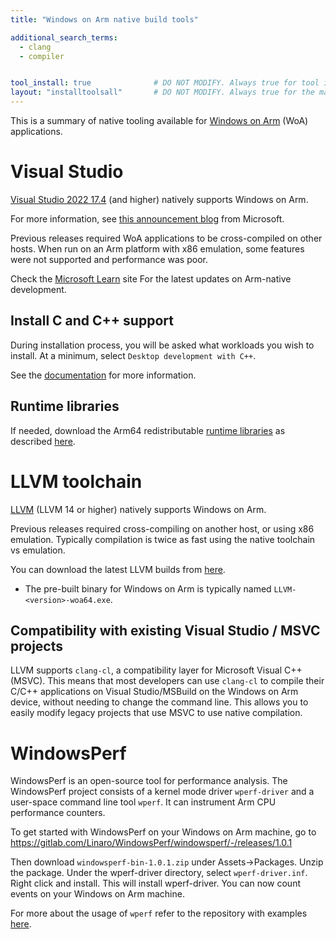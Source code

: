 ```yaml
---
title: "Windows on Arm native build tools"

additional_search_terms:
  - clang
  - compiler


tool_install: true              # DO NOT MODIFY. Always true for tool installs
layout: "installtoolsall"       # DO NOT MODIFY. Always true for the main page of tool installs
---
```

This is a summary of native tooling available for [Windows on Arm](https://learn.microsoft.com/en-us/windows/arm/overview) (WoA) applications.

# Visual Studio

[Visual Studio 2022 17.4](https://learn.microsoft.com/en-us/visualstudio/install/visual-studio-on-arm-devices) (and higher) natively supports Windows on Arm.

For more information, see [this announcement blog](https://devblogs.microsoft.com/visualstudio/arm64-visual-studio-is-officially-here/) from Microsoft.

Previous releases required WoA applications to be cross-compiled on other hosts. When run on an Arm platform with x86 emulation, some features were not supported and performance was poor.

Check the [Microsoft Learn](https://learn.microsoft.com/en-us/windows/arm/overview) site For the latest updates on Arm-native development.

## Install C and C++ support

During installation process, you will be asked what workloads you wish to install. At a minimum, select `Desktop development with C++`.

See the [documentation](https://learn.microsoft.com/en-us/cpp/build/vscpp-step-0-installation) for more information.

## Runtime libraries

If needed, download the Arm64 redistributable [runtime libraries](https://aka.ms/vs/17/release/vc_redist.arm64.exe) as described [here](https://learn.microsoft.com/en-US/cpp/windows/latest-supported-vc-redist).

# LLVM toolchain

[LLVM](https://llvm.org/) (LLVM 14 or higher) natively supports Windows on Arm.

Previous releases required cross-compiling on another host, or using x86 emulation. Typically compilation is twice as fast using the native toolchain vs emulation.

You can download the latest LLVM builds from [here](https://releases.llvm.org/download.html).
  - The pre-built binary for Windows on Arm is typically named `LLVM-<version>-woa64.exe`.

## Compatibility with existing Visual Studio / MSVC projects

LLVM supports `clang-cl`, a compatibility layer for Microsoft Visual C++ (MSVC). This means that most developers can use `clang-cl` to compile their C/C++ applications on Visual Studio/MSBuild on the Windows on Arm device, without needing to change the command line. This allows you to easily modify legacy projects that use MSVC to use native compilation.

# WindowsPerf

WindowsPerf is an open-source tool for performance analysis. The WindowsPerf project consists of a kernel mode driver `wperf-driver` and a user-space command line tool `wperf`. It can instrument Arm CPU performance counters. 	

To get started with WindowsPerf on your Windows on Arm machine, go to https://gitlab.com/Linaro/WindowsPerf/windowsperf/-/releases/1.0.1

Then download `windowsperf-bin-1.0.1.zip` under Assets->Packages. Unzip the package. Under the wperf-driver directory, select `wperf-driver.inf`. Right click and install. This will install wperf-driver. You can now count events on your Windows on Arm machine. 

For more about the usage of `wperf` refer to the repository with examples [here](https://gitlab.com/Linaro/WindowsPerf/windowsperf/-/blob/main/wperf/README.md#usage-of-wperf).

